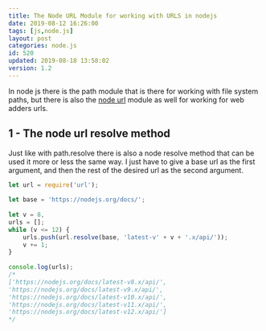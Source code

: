 ```yaml
---
title: The Node URL Module for working with URLS in nodejs
date: 2019-08-12 16:26:00
tags: [js,node.js]
layout: post
categories: node.js
id: 520
updated: 2019-08-18 13:58:02
version: 1.2
---
```


In node js there is the path module that is there for working with file system paths, but there is also the [node url](https://nodejs.org/api/url.html) module as well for working for web adders urls.

<!-- more -->


## 1 - The node url resolve method

Just like with path.resolve there is also a node resolve method that can be used it more or less the same way. I just have to give a base url as the first argument, and then the rest of the desired url as the second argument.

```js
let url = require('url');
 
let base = 'https://nodejs.org/docs/';
 
let v = 8,
urls = [];
while (v <= 12) {
    urls.push(url.resolve(base, 'latest-v' + v + '.x/api/'));
    v += 1;
}
 
console.log(urls);
/*
['https://nodejs.org/docs/latest-v8.x/api/',
'https://nodejs.org/docs/latest-v9.x/api/',
'https://nodejs.org/docs/latest-v10.x/api/',
'https://nodejs.org/docs/latest-v11.x/api/',
'https://nodejs.org/docs/latest-v12.x/api/']
*/
```